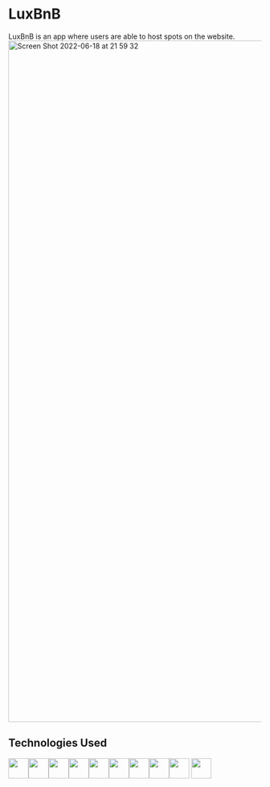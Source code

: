 # LuxBnB

LuxBnB is an app where users are able to host spots on the website.
<img width="1352" alt="Screen Shot 2022-06-18 at 21 59 32" src="https://user-images.githubusercontent.com/95192801/174464052-13707d27-93c5-4b2a-a5dc-3394d570a1ae.png">

## Technologies Used

<img src="https://img.shields.io/badge/javascript-%23323330.svg?style=for-the-badge&logo=javascript&logoColor=%23F7DF1E" height=40/><img src="https://camo.githubusercontent.com/a1b2dac5667822ee0d98ae6d799da61987fd1658dfeb4d2ca6e3c99b1535ebd8/68747470733a2f2f696d672e736869656c64732e696f2f62616467652f707974686f6e2d3336373041303f7374796c653d666f722d7468652d6261646765266c6f676f3d707974686f6e266c6f676f436f6c6f723d666664643534" height=40/><img src="https://img.shields.io/badge/html5-%23E34F26.svg?style=for-the-badge&logo=html5&logoColor=white" height=40 /><img src="https://img.shields.io/badge/css3-%231572B6.svg?style=for-the-badge&logo=css3&logoColor=white" height=40/><img src="https://camo.githubusercontent.com/ab4c3c731a174a63df861f7b118d6c8a6c52040a021a552628db877bd518fe84/68747470733a2f2f696d672e736869656c64732e696f2f62616467652f72656163742d2532333230323332612e7376673f7374796c653d666f722d7468652d6261646765266c6f676f3d7265616374266c6f676f436f6c6f723d253233363144414642" height=40/><img src="https://img.shields.io/badge/redux-%23593d88.svg?style=for-the-badge&logo=redux&logoColor=white" height=40/><img src="https://img.shields.io/badge/flask-%23000.svg?style=for-the-badge&logo=flask&logoColor=white" height=40/><img src="https://img.shields.io/badge/AWS-%23FF9900.svg?style=for-the-badge&logo=amazon-aws&logoColor=white" height=40/><img src="https://img.shields.io/badge/docker-%230db7ed.svg?style=for-the-badge&logo=docker&logoColor=white" height=40/> <img src="https://img.shields.io/badge/heroku-%23430098.svg?style=for-the-badge&logo=heroku&logoColor=white" height=40/>
